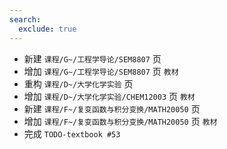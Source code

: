 ```yaml
---
search:
  exclude: true
---
```


- 新建 `课程/G~/工程学导论/SEM8807` 页
- 增加 `课程/G~/工程学导论/SEM8807` 页 `教材`
- 重构 `课程/D~/大学化学实验` 页
- 增加 `课程/D~/大学化学实验/CHEM12003` 页 `教材`
- 新建 `课程/F~/复变函数与积分变换/MATH20050` 页
- 增加 `课程/F~/复变函数与积分变换/MATH20050` 页 `教材`
- 完成 `TODO-textbook #53`